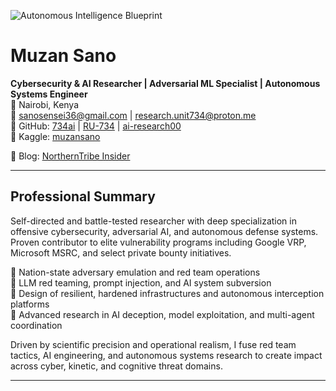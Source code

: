 ![Autonomous Intelligence Blueprint](https://i.pinimg.com/originals/7a/59/bd/7a59bdbb9fda77e065ab3926ee455c55.gif)

# Muzan Sano

**Cybersecurity & AI Researcher | Adversarial ML Specialist | Autonomous Systems Engineer**  
📍 Nairobi, Kenya  
📧 sanosensei36@gmail.com | research.unit734@proton.me  
🔗 GitHub: [734ai](https://github.com/734ai) | [RU-734](https://github.com/RU-734) | [ai-research00](https://github.com/ai-research00)  
🔗 Kaggle: [muzansano](https://kaggle.com/muzansano)

📝 Blog: [NorthernTribe Insider](https://shorturl.at/8RHHa)

---

## Professional Summary

Self-directed and battle-tested researcher with deep specialization in offensive cybersecurity, adversarial AI, and autonomous defense systems. Proven contributor to elite vulnerability programs including Google VRP, Microsoft MSRC, and select private bounty initiatives.

🔹 Nation-state adversary emulation and red team operations  
🔹 LLM red teaming, prompt injection, and AI system subversion  
🔹 Design of resilient, hardened infrastructures and autonomous interception platforms  
🔹 Advanced research in AI deception, model exploitation, and multi-agent coordination

Driven by scientific precision and operational realism, I fuse red team tactics, AI engineering, and autonomous systems research to create impact across cyber, kinetic, and cognitive threat domains.

---



